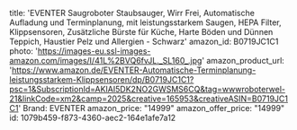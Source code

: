 title: 'EVENTER Saugroboter Staubsauger, Wirr Frei, Automatische Aufladung und Terminplanung, mit leistungsstarkem Saugen, HEPA Filter, Klippsensoren, Zusätzliche Bürste für Küche, Harte Böden und Dünnen Teppich, Haustier Pelz und Allergien - Schwarz'
amazon_id: B0719JC1C1
photo: 'https://images-eu.ssl-images-amazon.com/images/I/41L%2BVQ6fvJL._SL160_.jpg'
amazon_product_url: 'https://www.amazon.de/EVENTER-Automatische-Terminplanung-leistungsstarkem-Klippsensoren/dp/B0719JC1C1?psc=1&SubscriptionId=AKIAI5DK2NO2GWSMS6CQ&tag=wwwroboterwel-21&linkCode=xm2&camp=2025&creative=165953&creativeASIN=B0719JC1C1'
Brand: EVENTER
amazon_price: "14999"
amazon_offer_price: "14999"
id: 1079b459-f873-4360-aec2-164e1afe7a12
